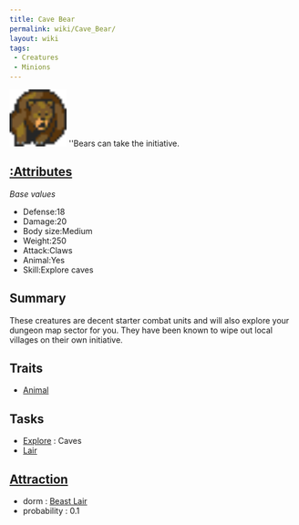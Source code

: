 ```yaml
---
title: Cave Bear
permalink: wiki/Cave_Bear/
layout: wiki
tags:
 - Creatures
 - Minions
---
```


<img src="bear.png" title="fig:bear.png" alt="bear.png" width="100" />
''Bears can take the initiative.

[:Attributes](:Attributes "wikilink")
-------------------------------------

*Base values*

-   Defense:18
-   Damage:20
-   Body size:Medium
-   Weight:250
-   Attack:Claws
-   Animal:Yes
-   Skill:Explore caves

Summary
-------

These creatures are decent starter combat units and will also explore
your dungeon map sector for you. They have been known to wipe out local
villages on their own initiative.

Traits
------

-   [Animal](:Traits#Animal "wikilink")

Tasks
-----

-   [Explore](:Traits#Explore "wikilink") : Caves
-   [Lair](:Beast_Lair "wikilink")

[Attraction](:Immigration "wikilink")
-------------------------------------

-   dorm : [Beast Lair](:Beast_Lair "wikilink")
-   probability : 0.1

